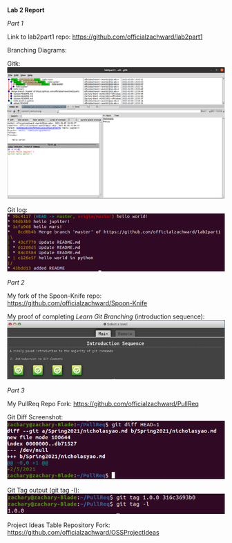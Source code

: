**Lab 2 Report**

*Part 1*

Link to lab2part1 repo: https://github.com/officialzachward/lab2part1

Branching Diagrams:  

Gitk:  
![Gitk](/labs/lab-02/images/gitk.png)  

Git log:  
![gitlog](/labs/lab-02/images/gitlog.png)  

*Part 2*  

My fork of the Spoon-Knife repo: https://github.com/officialzachward/Spoon-Knife

My proof of completing *Learn Git Branching* (introduction sequence):  
![intro](/labs/lab-02/images/4levels.png)  

*Part 3*  

My PullReq Repo Fork: https://github.com/officialzachward/PullReq

Git Diff Screenshot:  
![diff](/labs/lab-02/images/diff.png)

Git Tag output (git tag -l):  
![tag](/labs/lab-02/images/gittag.png)  

Project Ideas Table Repository Fork: https://github.com/officialzachward/OSSProjectIdeas
